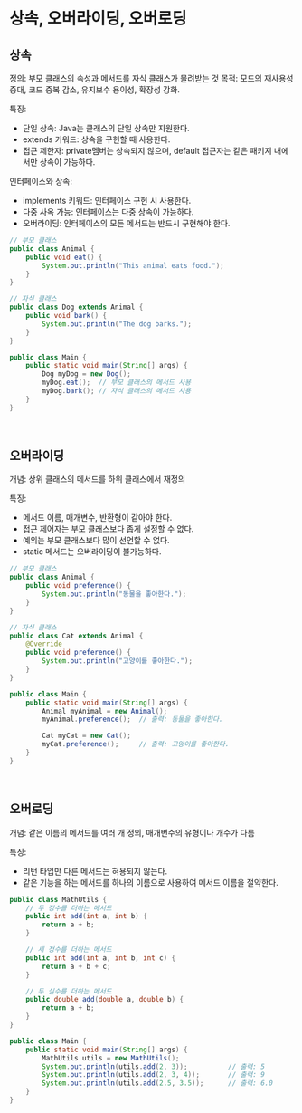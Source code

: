 # 상속, 오버라이딩, 오버로딩

## 상속

정의: 부모 클래스의 속성과 메서드를 자식 클래스가 물려받는 것
목적: 모드의 재사용성 증대, 코드 중복 감소, 유지보수 용이성, 확장성 강화.

특징:

- 단일 상속: Java는 클래스의 단일 상속만 지원한다.
- extends 키워드: 상속을 구현할 때 사용한다.
- 접근 제한자: private멤버는 상속되지 않으며, default 접근자는 같은 패키지 내에서만 상속이 가능하다.


인터페이스와 상속:

- implements 키워드: 인터페이스 구현 시 사용한다.
- 다중 사옥 가능: 인터페이스는 다중 상속이 가능하다.
- 오버라이딩: 인터페이스의 모든 메서드는 반드시 구현해야 한다.

```java
// 부모 클래스
public class Animal {
    public void eat() {
        System.out.println("This animal eats food.");
    }
}

// 자식 클래스
public class Dog extends Animal {
    public void bark() {
        System.out.println("The dog barks.");
    }
}

public class Main {
    public static void main(String[] args) {
        Dog myDog = new Dog();
        myDog.eat();  // 부모 클래스의 메서드 사용
        myDog.bark(); // 자식 클래스의 메서드 사용
    }
}
```

<br>

## 오버라이딩

개념: 상위 클래스의 메서드를 하위 클래스에서 재정의

특징:

- 메서드 이름, 매개변수, 반환형이 같아야 한다.
- 접근 제어자는 부모 클래스보다 좁게 설정할 수 없다.
- 예외는 부모 클래스보다 많이 선언할 수 없다.
- static 메서드는 오버라이딩이 불가능하다.

```java
// 부모 클래스
public class Animal {
    public void preference() {
        System.out.println("동물을 좋아한다.");
    }
}

// 자식 클래스
public class Cat extends Animal {
    @Override
    public void preference() {
        System.out.println("고양이를 좋아한다.");
    }
}

public class Main {
    public static void main(String[] args) {
        Animal myAnimal = new Animal();
        myAnimal.preference();  // 출력: 동물을 좋아한다.

        Cat myCat = new Cat();
        myCat.preference();     // 출력: 고양이를 좋아한다.
    }
}
```

<br>

## 오버로딩

개념: 같은 이름의 메서드를 여러 개 정의, 매개변수의 유형이나 개수가 다름

특징:

- 리턴 타입만 다른 메서드는 혀용되지 않는다.
- 같은 기능을 하는 메서드를 하나의 이름으로 사용하여 메서드 이름을 절약한다.

```java
public class MathUtils {
    // 두 정수를 더하는 메서드
    public int add(int a, int b) {
        return a + b;
    }

    // 세 정수를 더하는 메서드
    public int add(int a, int b, int c) {
        return a + b + c;
    }

    // 두 실수를 더하는 메서드
    public double add(double a, double b) {
        return a + b;
    }
}

public class Main {
    public static void main(String[] args) {
        MathUtils utils = new MathUtils();
        System.out.println(utils.add(2, 3));          // 출력: 5
        System.out.println(utils.add(2, 3, 4));       // 출력: 9
        System.out.println(utils.add(2.5, 3.5));      // 출력: 6.0
    }
}
```
